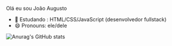 Olá eu sou João Augusto 

- 🌱 Estudando : HTML/CSS/JavaScript (desenvolvedor fullstack)
- 😄 Pronouns: ele/dele

![Anurag's GitHub stats](https://github-readme-stats.vercel.app/api?username=JohnJA12&show_icons=true&theme=dark)
